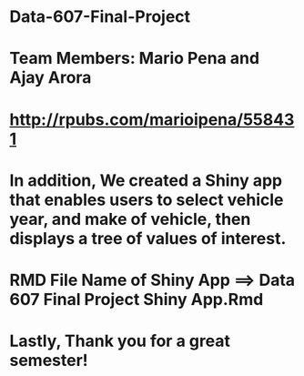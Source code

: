 # Data-607-Final-Project
# Team Members: Mario Pena and Ajay Arora
# http://rpubs.com/marioipena/558431
# In addition, We created a Shiny app that enables users to select vehicle year, and make of vehicle, then displays a tree of values of interest.
# RMD File Name of Shiny App ==> Data 607 Final Project Shiny App.Rmd
# Lastly, Thank you for a great semester!
